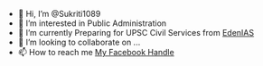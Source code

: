 - 👋 Hi, I’m @Sukriti1089
- 👀 I’m interested in Public Administration  
- 🌱 I’m currently Preparing for UPSC Civil Services from <a href="https://edenias.com/">EdenIAS</a>
- 💞️ I’m looking to collaborate on ...
- 📫 How to reach me <a href="https://www.facebook.com/profile.php?id=100070758056385">My Facebook Handle</a>
<!---
Sukriti1089/Sukriti1089 is a ✨ special ✨ repository because its `README.md` (this file) appears on your GitHub profile.
You can click the Preview link to take a look at your changes.
--->
